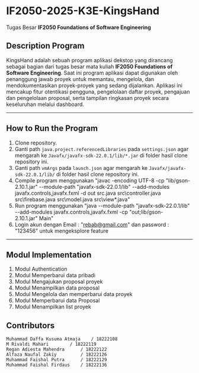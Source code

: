 # IF2050-2025-K3E-KingsHand
Tugas Besar **IF2050 Foundations of Software Engineering**

## **Description Program**
KingsHand adalah sebuah program aplikasi dekstop yang dirancang sebagai bagian dari tugas besar mata kuliah **IF2050 Foundations of Software Engineering**. Saat ini program aplikasi dapat digunakan oleh penanggung jawab proyek untuk memantau, mengelola, dan mendokumentasikan proyek-proyek yang sedang dijalankan. Aplikasi ini mencakup fitur otentikasi pengguna, pengelolaan daftar proyek, pengajuan dan pengelolaan proposal, serta tampilan ringkasan proyek secara keseluruhan melalui dashboard.

---

## **How to Run the Program**
1. Clone repository. 
2. Ganti path `java.project.referencedLibraries` pada `settings.json` agar mengarah ke `Javafx/javafx-sdk-22.0.1/lib/*.jar` di folder hasil clone repository ini.
3. Ganti path `vmArgs` pada `launch.json` agar mengarah ke `Javafx/javafx-sdk-22.0.1/lib/` di folder hasil clone repository ini.
4. Compile program menggunakan "javac -encoding UTF-8 -cp "lib/gson-2.10.1.jar" --module-path "javafx-sdk-22.0.1/lib" --add-modules javafx.controls,javafx.fxml -d out src\.java src\controller\.java src\firebase\.java src\model\.java src\view\*.java"
5. Run program menggunakan "java --module-path "javafx-sdk-22.0.1/lib" --add-modules javafx.controls,javafx.fxml -cp "out;lib/gson-2.10.1.jar" Main"
6. Login akun dengan Email : "rebab@gmail.com" dan password : "123456" untuk mengeksplore feature

---

## **Modul Implementation**
1. Modul Authentication
2. Modul Memperbarui data pribadi
3. Modul Mengajukan proposal proyek
4. Modul Menampilkan data proposal
5. Modul Mengelola dan memperbarui data proyek
6. Modul Memperbarui data Proposal
7. Modul Menampilkan list proyek


## **Contributors**
	Muhammad Daffa Kusuma Atmaja	/ 18222108
	M Rivaldi Mahari		/ 18222119
	Regan Adiesta Mahendra	  	/ 18222122
	Alfaza Naufal Zakiy     	/ 18222126
	Muhammad Faishal Putra		/ 18222129
	Muhammad Faishal Firdaus	/ 18222136
  

